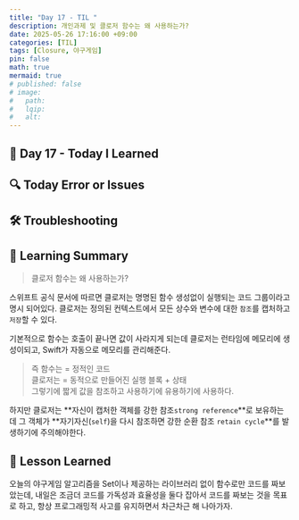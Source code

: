 ```yaml
---
title: "Day 17 - TIL "
description: 개인과제 및 클로저 함수는 왜 사용하는가?
date: 2025-05-26 17:16:00 +09:00
categories: [TIL]
tags: [Closure, 야구게임]
pin: false
math: true
mermaid: true
# published: false
# image:
#   path:
#   lqip: 
#   alt: 
---
```


## 📘 Day 17 - Today I Learned

## 🔍 Today Error or Issues  

## 🛠️ Troubleshooting

## 📝 Learning Summary
 > 클로저 함수는 왜 사용하는가?  

 스위프트 공식 문서에 따르면 클로저는 명명된 함수 생성없이 실행되는 코드 그룹이라고 명시 되어있다.
 클로저는 정의된 컨텍스트에서 모든 상수와 변수에 대한 `참조`를 캡처하고 `저장`할 수 있다. 

 기본적으로 함수는 호출이 끝나면 값이 사라지게 되는데 클로저는 런타임에 메모리에 생성이되고, Swift가 자동으로 메모리를 관리해준다.

 > 즉 함수는 = 정적인 코드  
 클로저는 = 동적으로 만들어진 실행 블록 + 상태  
 그렇기에 짧게 값을 참조하고 사용하기에 유용하기에 사용하다.  

 하지만 클로저는 **자신이 캡처한 객체를 강한 참조`strong reference`**로 보유하는데 그 객체가 **자기자신(`self`)을 다시 참조하면 강한 순환 참조 `retain cycle`**를 발생하기에 주의해야한다.

## 📘 Lesson Learned
 오늘의 야구게임 알고리즘을 Set이나 제공하는 라이브러리 없이 함수로만 코드를 짜보았는데, 내일은 조금더 코드를 가독성과 효율성을 둘다 잡아서 코드를 짜보는 것을 목표로 하고, 항상 프로그래밍적 사고를 유지하면서 차근차근 해 나아가자.
